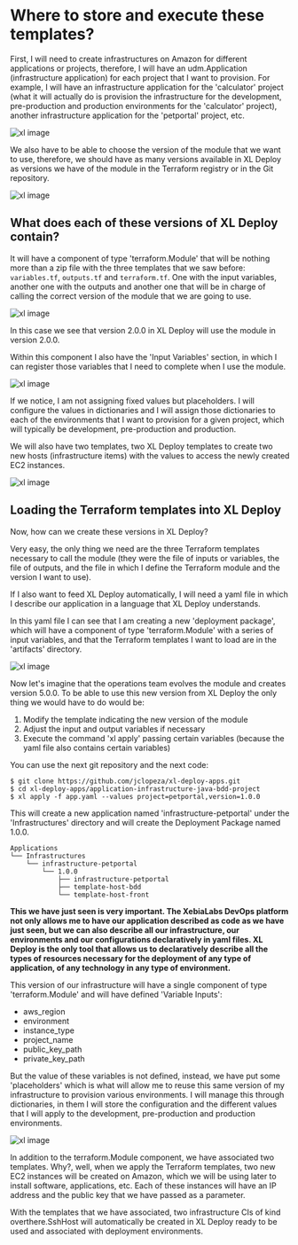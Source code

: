 # Where to store and execute these templates?
First, I will need to create infrastructures on Amazon for different applications or projects, therefore, I will have an udm.Application (infrastructure application) for each project that I want to provision. For example, I will have an infrastructure application for the 'calculator' project (what it will actually do is provision the infrastructure for the development, pre-production and production environments for the 'calculator' project), another infrastructure application for the 'petportal' project, etc.

![xl image](img_001.png)

We also have to be able to choose the version of the module that we want to use, therefore, we should have as many versions available in XL Deploy as versions we have of the module in the Terraform registry or in the Git repository.

![xl image](img_002.png)

## What does each of these versions of XL Deploy contain?

It will have a component of type 'terraform.Module' that will be nothing more than a zip file with the three templates that we saw before: `variables.tf`, `outputs.tf` and `terraform.tf`. One with the input variables, another one with the outputs and another one that will be in charge of calling the correct version of the module that we are going to use.

![xl image](img_003.png)

In this case we see that version 2.0.0 in XL Deploy will use the module in version 2.0.0.

Within this component I also have the 'Input Variables' section, in which I can register those variables that I need to complete when I use the module.

![xl image](img_005.png)

If we notice, I am not assigning fixed values but placeholders. I will configure the values in dictionaries and I will assign those dictionaries to each of the environments that I want to provision for a given project, which will typically be development, pre-production and production.

We will also have two templates, two XL Deploy templates to create two new hosts (infrastructure items) with the values to access the newly created EC2 instances.

![xl image](img_006.png)

## Loading the Terraform templates into XL Deploy

Now, how can we create these versions in XL Deploy?

Very easy, the only thing we need are the three Terraform templates necessary to call the module (they were the file of inputs or variables, the file of outputs, and the file in which I define the Terraform module and the version I want to use).

If I also want to feed XL Deploy automatically, I will need a yaml file in which I describe our application in a language that XL Deploy understands.

In this yaml file I can see that I am creating a new 'deployment package', which will have a component of type 'terraform.Module' with a series of input variables, and that the Terraform templates I want to load are in the 'artifacts' directory.

![xl image](img_007.png)

Now let's imagine that the operations team evolves the module and creates version 5.0.0. To be able to use this new version from XL Deploy the only thing we would have to do would be:

1. Modify the template indicating the new version of the module
2. Adjust the input and output variables if necessary
3. Execute the command 'xl apply' passing certain variables (because the yaml file also contains certain variables)

You can use the next git repository and the next code:

```
$ git clone https://github.com/jclopeza/xl-deploy-apps.git
$ cd xl-deploy-apps/application-infrastructure-java-bdd-project
$ xl apply -f app.yaml --values project=petportal,version=1.0.0
```

This will create a new application named 'infrastructure-petportal' under the 'Infrastructures' directory and will create the Deployment Package named 1.0.0.

```
Applications
└── Infrastructures
    └── infrastructure-petportal
        └── 1.0.0
            ├── infrastructure-petportal
            ├── template-host-bdd
            └── template-host-front
```

**This we have just seen is very important. The XebiaLabs DevOps platform not only allows me to have our application described as code as we have just seen, but we can also describe all our infrastructure, our environments and our configurations declaratively in yaml files. XL Deploy is the only tool that allows us to declaratively describe all the types of resources necessary for the deployment of any type of application, of any technology in any type of environment.**

This version of our infrastructure will have a single component of type 'terraform.Module' and will have defined 'Variable Inputs':
* aws_region
* environment
* instance_type
* project_name
* public_key_path
* private_key_path

But the value of these variables is not defined, instead, we have put some 'placeholders' which is what will allow me to reuse this same version of my infrastructure to provision various environments. I will manage this through dictionaries, in them I will store the configuration and the different values that I will apply to the development, pre-production and production environments.

![xl image](img_008.png)

In addition to the terraform.Module component, we have associated two templates. Why?, well, when we apply the Terraform templates, two new EC2 instances will be created on Amazon, which we will be using later to install software, applications, etc. Each of these instances will have an IP address and the public key that we have passed as a parameter.

With the templates that we have associated, two infrastructure CIs of kind overthere.SshHost will automatically be created in XL Deploy ready to be used and associated with deployment environments.